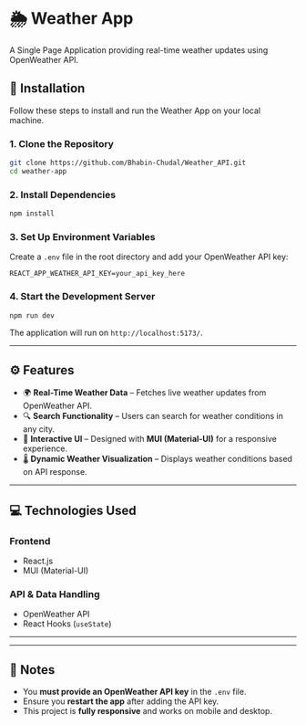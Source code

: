 # 🌦️ Weather App
A Single Page Application providing real-time weather updates using OpenWeather API.

## 🚀 Installation
Follow these steps to install and run the Weather App on your local machine.

### **1. Clone the Repository**
```bash
git clone https://github.com/Bhabin-Chudal/Weather_API.git
cd weather-app
```

### **2. Install Dependencies**
```bash
npm install
```

### **3. Set Up Environment Variables**
Create a `.env` file in the root directory and add your OpenWeather API key:
```env
REACT_APP_WEATHER_API_KEY=your_api_key_here
```

### **4. Start the Development Server**
```bash
npm run dev
```
The application will run on `http://localhost:5173/`.

---

## ⚙️ Features
- 🌍 **Real-Time Weather Data** – Fetches live weather updates from OpenWeather API.
- 🔍 **Search Functionality** – Users can search for weather conditions in any city.
- 🎨 **Interactive UI** – Designed with **MUI (Material-UI)** for a responsive experience.
- 🌡️ **Dynamic Weather Visualization** – Displays weather conditions based on API response.


---

## 💻 Technologies Used
### **Frontend**
- React.js
- MUI (Material-UI)

### **API & Data Handling**
- OpenWeather API
- React Hooks (`useState`)

---

---

## 📜 Notes
- You **must provide an OpenWeather API key** in the `.env` file.
- Ensure you **restart the app** after adding the API key.
- This project is **fully responsive** and works on mobile and desktop.
